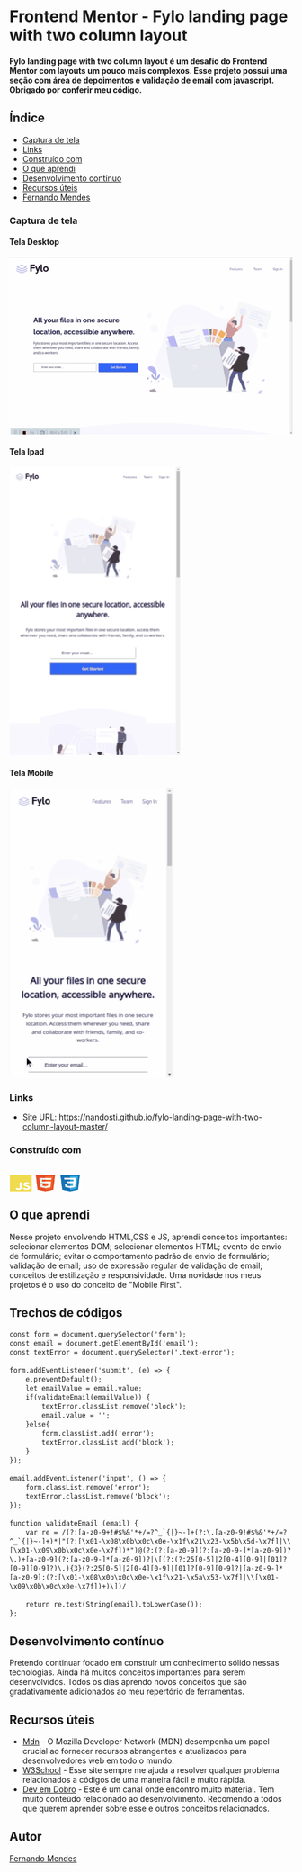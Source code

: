 # Frontend Mentor - Fylo landing page with two column layout

#### Fylo landing page with two column layout é um desafio do Frontend Mentor com layouts um pouco mais complexos. Esse projeto possui uma seção com área de depoimentos e validação de email com javascript. Obrigado por conferir meu código.

## Índice

- [Captura de tela](#captura-de-tela)
- [Links](#links)
- [Construído com](#construído-com)
- [O que aprendi](#o-que-aprendi)
- [Desenvolvimento contínuo](#desenvolvimento-contínuo)
- [Recursos úteis](#recursos-úteis)
- [Fernando Mendes](#autor)

### Captura de tela

#### Tela Desktop

<img src="./src/images/desktop.gif" alt="Tela desktop exibindo funcionalidades">

#### Tela Ipad

<img src="./src/images/ipad.gif" alt="Tela tablet exibindo funcionalidades">

#### Tela Mobile

<img src="./src/images/mobile.gif" alt="Exibindo responsividade no mobile">

### Links

- Site URL: https://nandosti.github.io/fylo-landing-page-with-two-column-layout-master/

### Construído com

<div style="display: inline_block"><br>
  <img align="center" alt="Js" height="30" width="40" src="https://raw.githubusercontent.com/devicons/devicon/master/icons/javascript/javascript-plain.svg">
  <img align="center" alt="HTML" height="30" width="40" src="https://raw.githubusercontent.com/devicons/devicon/master/icons/html5/html5-original.svg">
  <img align="center" alt="CSS" height="30" width="40" src="https://raw.githubusercontent.com/devicons/devicon/master/icons/css3/css3-original.svg">       
</div>

## O que aprendi

Nesse projeto envolvendo HTML,CSS e JS, aprendi conceitos importantes: selecionar elementos DOM; selecionar elementos HTML; evento de envio de formulário; evitar o comportamento padrão de envio de formulário; validação de email; uso de expressão regular de validação de email; conceitos de estilização e responsividade. Uma novidade nos meus projetos é o uso do conceito de "Mobile First".

## Trechos de códigos

```
const form = document.querySelector('form');
const email = document.getElementById('email');
const textError = document.querySelector('.text-error');

form.addEventListener('submit', (e) => {
    e.preventDefault();
    let emailValue = email.value;
    if(validateEmail(emailValue)) {
        textError.classList.remove('block');
        email.value = '';
    }else{
        form.classList.add('error');
        textError.classList.add('block');
    }
});

email.addEventListener('input', () => {
    form.classList.remove('error');
    textError.classList.remove('block');
});

function validateEmail (email) {
    var re = /(?:[a-z0-9+!#$%&'*+/=?^_`{|}~-]+(?:\.[a-z0-9!#$%&'*+/=?^_`{|}~-]+)*|"(?:[\x01-\x08\x0b\x0c\x0e-\x1f\x21\x23-\x5b\x5d-\x7f]|\\[\x01-\x09\x0b\x0c\x0e-\x7f])*")@(?:(?:[a-z0-9](?:[a-z0-9-]*[a-z0-9])?\.)+[a-z0-9](?:[a-z0-9-]*[a-z0-9])?|\[(?:(?:25[0-5]|2[0-4][0-9]|[01]?[0-9][0-9]?)\.){3}(?:25[0-5]|2[0-4][0-9]|[01]?[0-9][0-9]?|[a-z0-9-]*[a-z0-9]:(?:[\x01-\x08\x0b\x0c\x0e-\x1f\x21-\x5a\x53-\x7f]|\\[\x01-\x09\x0b\x0c\x0e-\x7f])+)\])/

    return re.test(String(email).toLowerCase());
};

```

## Desenvolvimento contínuo

Pretendo continuar focado em construir um conhecimento sólido nessas tecnologias. Ainda há muitos conceitos importantes para serem desenvolvidos. Todos os dias aprendo novos conceitos que são gradativamente adicionados ao meu repertório de ferramentas.

## Recursos úteis
- [Mdn](https://developer.mozilla.org/en-US/) - O Mozilla Developer Network (MDN) desempenha um papel crucial ao fornecer recursos abrangentes e atualizados para desenvolvedores web em todo o mundo.
- [W3School](https://www.w3schools.com/css/default.asp) - Esse site sempre me ajuda a resolver qualquer problema relacionados a códigos de uma maneira fácil e muito rápida.
- [Dev em Dobro](https://www.youtube.com/@DevemDobro) - Este é um canal onde encontro muito material. Tem muito conteúdo relacionado ao desenvolvimento. Recomendo a todos que querem aprender sobre esse e outros conceitos relacionados.

## Autor

[Fernando Mendes](https://www.linkedin.com/in/fernandomendesti/)

